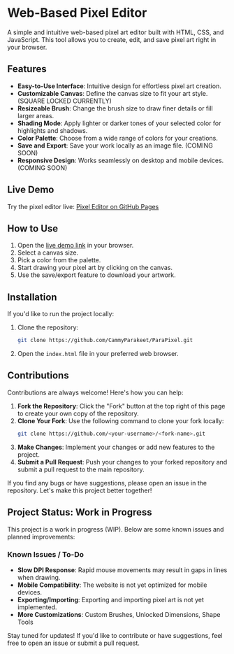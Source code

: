 # Web-Based Pixel Editor

A simple and intuitive web-based pixel art editor built with HTML, CSS, and JavaScript. This tool allows you to create, edit, and save pixel art right in your browser.

## Features

- **Easy-to-Use Interface**: Intuitive design for effortless pixel art creation.
- **Customizable Canvas**: Define the canvas size to fit your art style. (SQUARE LOCKED CURRENTLY)
- **Resizeable Brush**: Change the brush size to draw finer details or fill larger areas.
- **Shading Mode**: Apply lighter or darker tones of your selected color for highlights and shadows.
- **Color Palette**: Choose from a wide range of colors for your creations.
- **Save and Export**: Save your work locally as an image file. (COMING SOON)
- **Responsive Design**: Works seamlessly on desktop and mobile devices. (COMING SOON)

## Live Demo

Try the pixel editor live: [Pixel Editor on GitHub Pages](https://cammyparakeet.github.io/ParaPixel/)

## How to Use

1. Open the [live demo link](https://cammyparakeet.github.io/ParaPixel/) in your browser.
2. Select a canvas size.
3. Pick a color from the palette.
4. Start drawing your pixel art by clicking on the canvas.
5. Use the save/export feature to download your artwork.

## Installation

If you'd like to run the project locally:

1. Clone the repository:
   ```bash
   git clone https://github.com/CammyParakeet/ParaPixel.git
   ```
2. Open the `index.html` file in your preferred web browser.

## Contributions

Contributions are always welcome! Here's how you can help:

1. **Fork the Repository**: Click the "Fork" button at the top right of this page to create your own copy of the repository.
2. **Clone Your Fork**: Use the following command to clone your fork locally:
   ```bash
   git clone https://github.com/<your-username>/<fork-name>.git
   ```
3. **Make Changes**: Implement your changes or add new features to the project.
4. **Submit a Pull Request**: Push your changes to your forked repository and submit a pull request to the main repository.

If you find any bugs or have suggestions, please open an issue in the repository. Let's make this project better together!

## Project Status: Work in Progress

This project is a work in progress (WIP). Below are some known issues and planned improvements:

### Known Issues / To-Do

- **Slow DPI Response**: Rapid mouse movements may result in gaps in lines when drawing.
- **Mobile Compatibility**: The website is not yet optimized for mobile devices.
- **Exporting/Importing**: Exporting and importing pixel art is not yet implemented.
- **More Customizations**: Custom Brushes, Unlocked Dimensions, Shape Tools

Stay tuned for updates! If you'd like to contribute or have suggestions, feel free to open an issue or submit a pull request.
